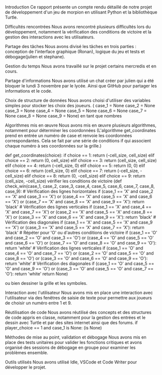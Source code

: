 Introduction
Ce rapport présente un compte rendu détaillé de notre projet de développement d'un jeu de morpion en utilisant Python et la bibliothèque Turtle.

Difficultés rencontrées 
Nous avons rencontré plusieurs difficultés lors du développement, notamment la vérification des conditions de victoire et la gestion des interactions avec les utilisateurs.

Partage des tâches
Nous avons divisé les tâches en trois parties : conception de l'interface graphique (Ronan), logique du jeu et tests et débogage(julien et stephane).

Gestion du temps
Nous avons travaillé sur le projet certains mercredis et en cours.

Partage d'informations
Nous avons utilisé un chat créer par julien qui a été bloquer le lundi 3 novembre par le lycée. Ainsi que GitHub pour partager les informations et le code.

Choix de structure de données
Nous avons choisi d'utiliser des variables simples pour stocker les choix des joueurs.
 ( case_1 = None case_2 = None case_3 = None case_4 = None case_5 = None case_6 = None case_7 = None case_8 = None case_9 = None) en tant que nombres

Algorithmes mis en œuvre 
Nous avons mis en œuvre plusieurs algorithmes, notamment pour déterminer les coordonnées (L'algorithme get_coordinates prend en entrée un numéro de case et renvoie les coordonnées correspondantes. Cela se fait par une série de conditions if qui associent chaque numéro à ses coordonnées sur la grille.)

def get_coordinates(choice): if choice == 1: return (-cell_size, cell_size) elif choice == 2: return (0, cell_size) elif choice == 3: return (cell_size, cell_size) elif choice == 4: return (-cell_size, 0) elif choice == 5: return (0, 0) elif choice == 6: return (cell_size, 0) elif choice == 7: return (-cell_size, -cell_size) elif choice == 8: return (0, -cell_size) elif choice == 9: return (cell_size, -cell_size) vérifier les conditions de victoire 
(def check_win(case_1, case_2, case_3, case_4, case_5, case_6, case_7, case_8, case_9): # Vérification des lignes horizontales if (case_1 == 'X' and case_2 == 'X' and case_3 == 'X') or (case_4 == 'X' and case_5 == 'X' and case_6 == 'X') or (case_7 == 'X' and case_8 == 'X' and case_9 == 'X'): return 'black' # Vérification des lignes verticales if (case_1 == 'X' and case_4 == 'X' and case_7 == 'X') or (case_2 == 'X' and case_5 == 'X' and case_8 == 'X') or (case_3 == 'X' and case_6 == 'X' and case_9 == 'X'): return 'black' # Vérification des diagonales if (case_1 == 'X' and case_5 == 'X' and case_9 == 'X') or (case_3 == 'X' and case_5 == 'X' and case_7 == 'X'): return 'black' # Répéter pour 'O' ou d'autres conditions de victoire if (case_1 == 'O' and case_2 == 'O' and case_3 == 'O') or (case_4 == 'O' and case_5 == 'O' and case_6 == 'O') or (case_7 == 'O' and case_8 == 'O' and case_9 == 'O'): return 'white' # Vérification des lignes verticales if (case_1 == 'O' and case_4 == 'O' and case_7 == 'O') or (case_2 == 'O' and case_5 == 'O' and case_8 == 'O') or (case_3 == 'O' and case_6 == 'O' and case_9 == 'O'): return 'white' # Vérification des diagonales if (case_1 == 'O' and case_5 == 'O' and case_9 == 'O') or (case_3 == 'O' and case_5 == 'O' and case_7 == 'O'): return 'white' return None)

ou bien dessiner la grille et les symboles.

Interaction avec l'utilisateur 
Nous avons mis en place une interaction avec l'utilisateur via des fenêtres de saisie de texte pour permettre aux joueurs de choisir un numéro entre 1 et 9.

Réutilisation de code 
Nous avons réutilisé des concepts et des structures de code appris en classe, notamment pour la gestion des entrées et le dessin avec Turtle et par des sites internet ainsi que des forums.
if player_choice == 1 and case_1 is None:
(is None)

Méthodes de mise au point, validation et débogage Nous avons mis en place des tests unitaires pour valider les fonctions critiques et avons organisé des sessions de débogage en groupe pour examiner les problèmes ensemble.

Outils utilisés
Nous avons utilisé Idle, VSCode et Code Writer pour développer le projet.
